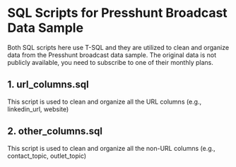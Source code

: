  # SQL Scripts for Presshunt Broadcast Data Sample

Both SQL scripts here use T-SQL and they are utilized to clean and organize data from the Presshunt broadcast data sample. The original data is not publicly available, you need to subscribe to one of their monthly plans.

## 1. url_columns.sql

This script is used to clean and organize all the URL columns (e.g., linkedin_url, website)

## 2. other_columns.sql

This script is used to clean and organize all the non-URL columns (e.g., contact_topic, outlet_topic)